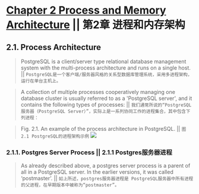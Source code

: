 
# [Chapter 2 Process and Memory Architecture](http://www.interdb.jp/pg/pgsql02.html) || 第2章 进程和内存架构

## 2.1. Process Architecture

> PostgreSQL is a client/server type relational database management system with the multi-process architecture and runs on a single host. || `PostgreSQL是一个客户端/服务器风格的关系型数据库管理系统，采用多进程架构，运行在单台主机上。`

> A collection of multiple processes cooperatively managing one database cluster is usually referred to as a 'PostgreSQL server', and it contains the following types of processes: || `我们通常所说的“PostgreSQL 服务器（PostgreSQL Server）”，实际上是一系列协同工作的进程集合，其中包含下列进程：`

> Fig. 2.1. An example of the process architecture in PostgreSQL. || `图2.1 PostgreSQL的进程架构示例`
![](http://www.interdb.jp/pg/img/fig-2-01.png)

### 2.1.1. Postgres Server Process || 2.1.1 Postgres服务器进程

> As already described above, a postgres server process is a parent of all in a PostgreSQL server. In the earlier versions, it was called ‘postmaster’. || `如上所述，postgres服务器进程是 PostgreSQL服务器中所有进程的父进程，在早期版本中被称为“postmaster”。`
